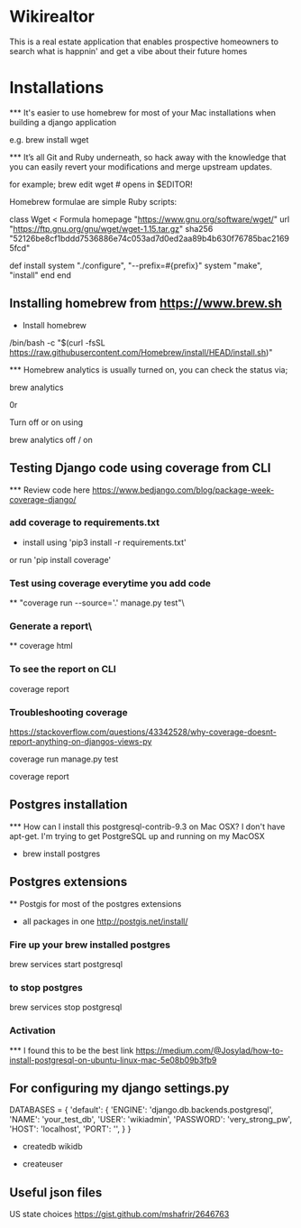 # Wikirealtor
This is a real estate application that enables prospective homeowners to search what is happnin' and get a vibe about their future homes

# Installations

*** It's easier to use homebrew for most of your Mac installations when building a django application

e.g. brew install wget

*** It’s all Git and Ruby underneath, so hack away with the knowledge that you can easily revert your modifications and merge upstream updates.

for example; brew edit wget # opens in $EDITOR!

Homebrew formulae are simple Ruby scripts:

class Wget < Formula
  homepage "https://www.gnu.org/software/wget/"
  url "https://ftp.gnu.org/gnu/wget/wget-1.15.tar.gz"
  sha256 "52126be8cf1bddd7536886e74c053ad7d0ed2aa89b4b630f76785bac21695fcd"

  def install
    system "./configure", "--prefix=#{prefix}"
    system "make", "install"
  end
end

## Installing homebrew from https://www.brew.sh

- Install homebrew

/bin/bash -c "$(curl -fsSL https://raw.githubusercontent.com/Homebrew/install/HEAD/install.sh)"

*** Homebrew analytics is usually turned on, you can check the status via;

brew analytics

0r

Turn off or on using

brew analytics off / on


## Testing Django code using coverage from CLI

*** Review code here https://www.bedjango.com/blog/package-week-coverage-django/

### add coverage to requirements.txt

- install using 'pip3 install -r requirements.txt'

or run 'pip install coverage'

### Test using coverage everytime you add code

** "coverage run --source='.' manage.py test"\

### Generate a report\

** coverage html

### To see the report on CLI

coverage report

### Troubleshooting coverage

https://stackoverflow.com/questions/43342528/why-coverage-doesnt-report-anything-on-djangos-views-py

coverage run manage.py test

coverage report


## Postgres installation

*** How can I install this postgresql-contrib-9.3 on Mac OSX? I don't have apt-get. I'm trying to get PostgreSQL up and running on my MacOSX

- brew install postgres

## Postgres extensions

** Postgis for most of the postgres extensions

- all packages in one http://postgis.net/install/


### Fire up your brew installed postgres

brew services start postgresql

### to stop postgres

brew services stop postgresql

### Activation

*** I found this to be the best link
https://medium.com/@Josylad/how-to-install-postgresql-on-ubuntu-linux-mac-5e08b09b3fb9

## For configuring my django settings.py

DATABASES = {
    'default': {
        'ENGINE': 'django.db.backends.postgresql',
        'NAME': 'your_test_db',
        'USER': 'wikiadmin',
        'PASSWORD': 'very_strong_pw',
        'HOST': 'localhost',
        'PORT': '',
    }
}

- createdb wikidb

- createuser


## Useful json files

US state choices https://gist.github.com/mshafrir/2646763
